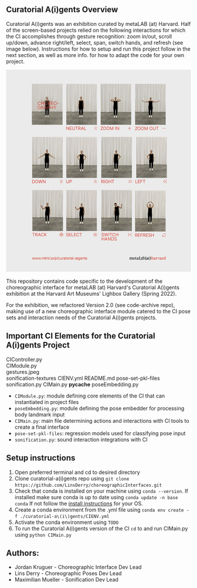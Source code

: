 ## Curatorial A(i)gents Overview

Curatorial A(i)gents was an exhibition curated by metaLAB (at) Harvard. Half of the screen-based projects relied on the following interactions for which the CI accomplishes through gesture recognition: zoom in/out, scroll up/down, advance right/left, select, span, switch hands, and refresh (see image below). Instructions for how to setup and run this project follow in the next section, as well as more info. for how to adapt the code for your own project.

![Interactive Gestures](/curatorial-a(i)gents/gestures.jpeg)

This repository contains code specific to the development of the choreographic interface for metaLAB (at) Harvard's Curatorial A(i)gents exhibition at the Harvard Art Museums' Lighbox Gallery (Spring 2022). 

For the exhibition, we refactored Version 2.0 (see code-archive repo), making use of a new choreographic interface module catered to the CI pose sets and interaction needs of the Curatorial A(i)gents projects.

## Important CI Elements for the Curatorial A(i)gents Project

CIController.py		
CIModule.py		
gestures.jpeg		
sonification-textures
CIENV.yml		README.md		pose-set-pkl-files	sonification.py
CIMain.py		__pycache__		poseEmbedding.py

* ```CIModule.py```: module defining core elements of the CI that can instantiated in project files
* ```poseEmbedding.py```: module defining the pose embedder for processing body landmark input
* ```CIMain.py```: main file determining actions and interactions with CI tools to create a final interface
* ```pose-set-pkl-files```: regression models used for classifying pose input
* ```sonification.py```: sound interaction integrations with CI

## Setup instructions 
1) Open preferred terminal and cd to desired directory
3) Clone curatorial-a(i)gents repo using ```git clone https://github.com/LinsDerry/choreographicInterfaces.git```
4) Check that conda is installed on your machine using ```conda --version```. If installed make sure conda is up to date using ```conda update -n base conda``` If not follow the [install instructions](https://docs.conda.io/projects/conda/en/latest/user-guide/install/index.html#) for your OS. 
6) Create a conda environment from the .yml file using ```conda env create -f ./curatorial-a\(i\)gents/CIENV.yml ```
7) Activate the conda environment using ```TODO```
8) To run the Curatorial A(i)gents version of the CI ```cd``` to and run CIMain.py using ```python CIMain.py```

## Authors:  
* Jordan Kruguer - Choreographic Interface Dev Lead
* Lins Derry - Choreographic Poses Dev Lead
* Maximilian Mueller - Sonification Dev Lead
